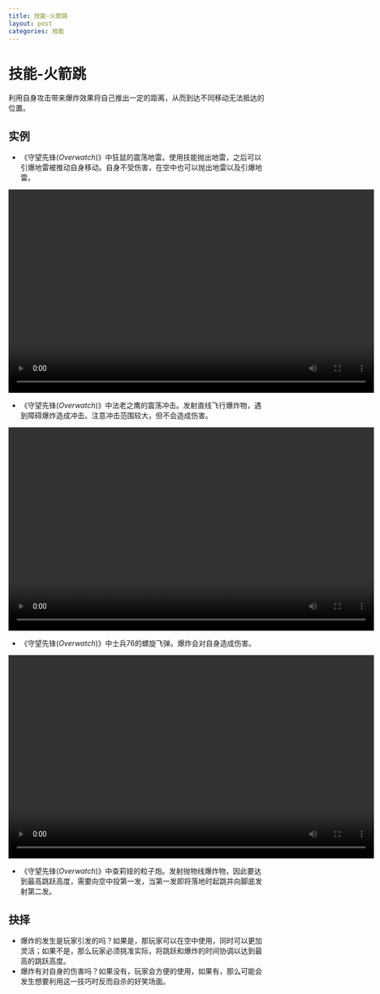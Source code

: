 ```yaml
---
title: 技能-火箭跳
layout: post
categories: 技能
---
```


# 技能-火箭跳
利用自身攻击带来爆炸效果将自己推出一定的距离，从而到达不同移动无法抵达的位置。

## 实例

- 《守望先锋(*Overwatch*)》中狂鼠的震荡地雷。使用技能抛出地雷，之后可以引爆地雷被推动自身移动。自身不受伤害，在空中也可以抛出地雷以及引爆地雷。

<video width="720" height="400" controls>
    <source src="/videos/狂鼠-震荡地雷.mp4" type="video/mp4">
</video>

- 《守望先锋(*Overwatch*)》中法老之鹰的震荡冲击。发射直线飞行爆炸物，遇到障碍爆炸造成冲击。注意冲击范围较大，但不会造成伤害。

<video width="720" height="400" controls>
    <source src="/videos/法老之鹰-震荡冲击.mp4" type="video/mp4">
</video>

- 《守望先锋(*Overwatch*)》中士兵76的螺旋飞弹。爆炸会对自身造成伤害。

<video width="720" height="400" controls>
    <source src="/videos/士兵76-螺旋飞弹.mp4" type="video/mp4">
</video>

- 《守望先锋(*Overwatch*)》中查莉娅的粒子炮。发射抛物线爆炸物，因此要达到最高跳跃高度，需要向空中投第一发，当第一发即将落地时起跳并向脚底发射第二发。

## 抉择
- 爆炸的发生是玩家引发的吗？如果是，那玩家可以在空中使用，同时可以更加灵活；如果不是，那么玩家必须挑准实际，将跳跃和爆炸的时间协调以达到最高的跳跃高度。
- 爆炸有对自身的伤害吗？如果没有，玩家会方便的使用，如果有，那么可能会发生想要利用这一技巧时反而自杀的好笑场面。